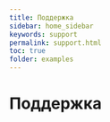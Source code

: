 ```yaml
---
title: Поддержка
sidebar: home_sidebar
keywords: support
permalink: support.html
toc: true
folder: examples
---
```

# Поддержка